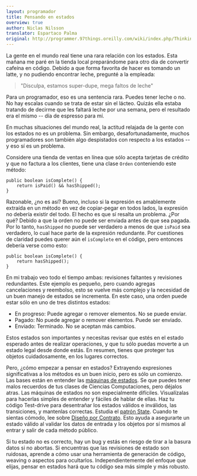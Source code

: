 ```yaml
---
layout: programador
title: Pensando en estados
overview: true
author: Niclas Nilsson
translator: Espartaco Palma
original: http://programmer.97things.oreilly.com/wiki/index.php/Thinking_in_States
---
```


La gente en el mundo real tiene una rara relación con los estados. Esta
mañana me paré en la tienda local preparándome para otro día de
convertir cafeína en código. Debido a que forma favorita de hacer es
tomando un latte, y no pudiendo encontrar leche, pregunté a la empleada:

>"Disculpa, estamos super-dupe, mega faltos de leche"

Para un programador, eso es una sentencia rara. Puedes tener leche o no.
No hay escalas cuando se trata de estar sin el lácteo. Quizás ella
estaba tratando de decirme que les faltará leche por una semana, pero el
resultado era el mismo -- día de espresso para mí.

En muchas situaciones del mundo real, la actitud relajada de la gente
con los estados no es un problema. Sin embargo, desafortunadamente,
muchos programadores son también algo despistados con respecto a los
estados -- y eso sí es un problema.

Considere una tienda de ventas en línea que sólo acepta tarjetas de
crédito y que no factura a los clientes, tiene una clase `Orden`
conteniendo este método:


    public boolean isComplete() {
        return isPaid() && hasShipped();
    }

Razonable, ¿no es así? Bueno, incluso si la expresión es amablemente
extraída en un método en vez de copiar-pegar en todos lados, la
expresión no debería existir del todo. El hecho es que sí resalta un
problema. ¿Por qué? Debido a que la orden no puede ser enviada antes de
que sea pagada. Por lo tanto, `hasShipped` no puede ser verdadero a
menos de que `isPaid` sea verdadero, lo cual hace parte de la expresión
redundante. Por cuestiones de claridad puedes querer aún el `isComplete`
en el código, pero entonces debería verse como esto:


    public boolean isComplete() {
        return hasShipped();
    }

En mi trabajo veo todo el tiempo ambas: revisiones faltantes y
revisiones redundantes. Este ejemplo es pequeño, pero cuando agregas
cancelaciones y reembolso, esto se vuelve más complejo y la necesidad de
un buen manejo de estados se incrementa. En este caso, una orden puede
estar sólo en uno de tres distintos estados:

* En progreso: Puede agregar o remover elementos. No se puede enviar.
* Pagado: No puede agregar o remover elementos. Puede ser enviado.
* Enviado: Terminado. No se aceptan más cambios.

Estos estados son importantes y necesitas revisar que estés en el estado
esperado antes de realizar operaciones, y que tu sólo puedas moverte a
un estado legal desde donde estás. En resumen, tienes que proteger tus
objetos cuidadosamente, en los lugares correctos.

Pero, ¿cómo empezar a pensar en estados? Extrayendo expresiones
significativas a los métodos es un buen inicio, pero es sólo un
comienzo. Las bases están en entender las [máquinas de estados][1]. Se
que puedes tener malos recuerdos de tus clases de Ciencias
Computaciones, pero déjalos atras. Las máquinas de estados no son
especialmente difíciles. Visualízalas para hacerlas simples de entender
y fáciles de hablar de ellas. Haz tu código Test-drive para desentrañar
los estados válidos e inválidos, las transiciones, y mantenlas
correctas. Estudia el [patrón State][2]. Cuando te sientas cómodo, lee
sobre [Diseño por Contrato][3]. Esto ayuda a asegurarte un estado válido
al validar los datos de entrada y los objetos por sí mismos al entrar y
salir de cada método público.

Si tu estado no es correcto, hay un bug y estás en riesgo de tirar a la
basura datos si no abortas. Si encuentras que las revisiones de estado
son ruidosas, aprende a cómo usar una herramienta de generación de
código, weaving o aspectos para ocultarlos. Independientemente del
enfoque que elijas, pensar en estados hará que tu código sea más simple
y más robusto.


[1]: https://es.wikipedia.org/wiki/Aut%C3%B3mata_finito
[2]: https://en.wikipedia.org/wiki/State_pattern
[3]: https://en.wikipedia.org/wiki/Design_by_Contract